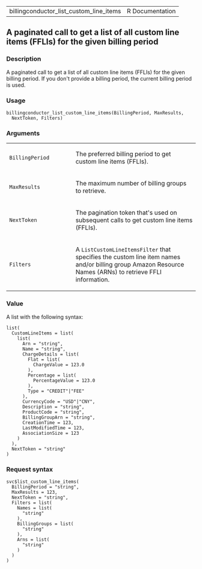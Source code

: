 <table style="width: 100%;">
<tbody>
<tr class="odd">
<td>billingconductor_list_custom_line_items</td>
<td style="text-align: right;">R Documentation</td>
</tr>
</tbody>
</table>

## A paginated call to get a list of all custom line items (FFLIs) for the given billing period

### Description

A paginated call to get a list of all custom line items (FFLIs) for the
given billing period. If you don't provide a billing period, the current
billing period is used.

### Usage

    billingconductor_list_custom_line_items(BillingPeriod, MaxResults,
      NextToken, Filters)

### Arguments

<table>
<colgroup>
<col style="width: 35%" />
<col style="width: 65%" />
</colgroup>
<tbody>
<tr class="odd">
<td><code
id="billingconductor_list_custom_line_items_:_BillingPeriod">BillingPeriod</code></td>
<td><p>The preferred billing period to get custom line items
(FFLIs).</p></td>
</tr>
<tr class="even">
<td><code
id="billingconductor_list_custom_line_items_:_MaxResults">MaxResults</code></td>
<td><p>The maximum number of billing groups to retrieve.</p></td>
</tr>
<tr class="odd">
<td><code
id="billingconductor_list_custom_line_items_:_NextToken">NextToken</code></td>
<td><p>The pagination token that's used on subsequent calls to get
custom line items (FFLIs).</p></td>
</tr>
<tr class="even">
<td><code
id="billingconductor_list_custom_line_items_:_Filters">Filters</code></td>
<td><p>A <code>ListCustomLineItemsFilter</code> that specifies the
custom line item names and/or billing group Amazon Resource Names (ARNs)
to retrieve FFLI information.</p></td>
</tr>
</tbody>
</table>

### Value

A list with the following syntax:

    list(
      CustomLineItems = list(
        list(
          Arn = "string",
          Name = "string",
          ChargeDetails = list(
            Flat = list(
              ChargeValue = 123.0
            ),
            Percentage = list(
              PercentageValue = 123.0
            ),
            Type = "CREDIT"|"FEE"
          ),
          CurrencyCode = "USD"|"CNY",
          Description = "string",
          ProductCode = "string",
          BillingGroupArn = "string",
          CreationTime = 123,
          LastModifiedTime = 123,
          AssociationSize = 123
        )
      ),
      NextToken = "string"
    )

### Request syntax

    svc$list_custom_line_items(
      BillingPeriod = "string",
      MaxResults = 123,
      NextToken = "string",
      Filters = list(
        Names = list(
          "string"
        ),
        BillingGroups = list(
          "string"
        ),
        Arns = list(
          "string"
        )
      )
    )
